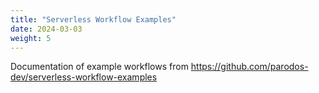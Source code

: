 ```yaml
---
title: "Serverless Workflow Examples"
date: 2024-03-03
weight: 5
---
```


Documentation of example workflows from https://github.com/parodos-dev/serverless-workflow-examples
